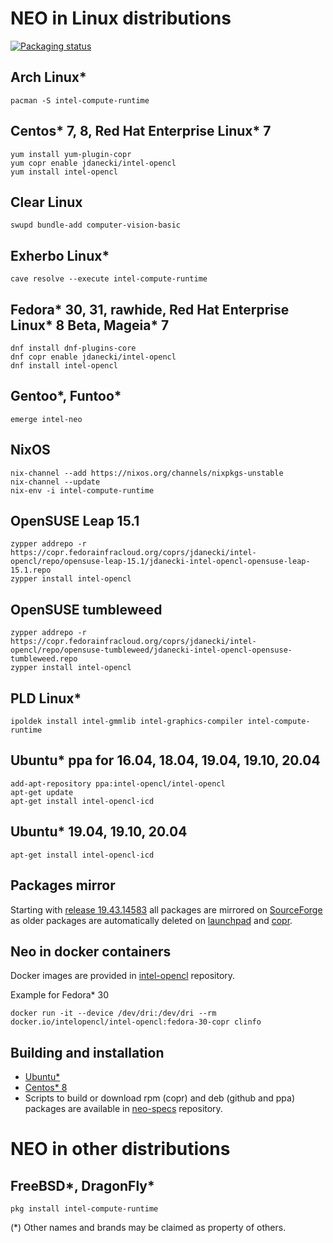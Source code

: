 # NEO in Linux distributions

[![Packaging status](https://repology.org/badge/vertical-allrepos/intel-compute-runtime.svg)](https://repology.org/project/intel-compute-runtime/versions)

## Arch Linux*

```
pacman -S intel-compute-runtime
```

## Centos* 7, 8, Red Hat Enterprise Linux* 7

```
yum install yum-plugin-copr
yum copr enable jdanecki/intel-opencl
yum install intel-opencl
```

## Clear Linux

```
swupd bundle-add computer-vision-basic
```

## Exherbo Linux*

```
cave resolve --execute intel-compute-runtime
```

## Fedora* 30, 31, rawhide, Red Hat Enterprise Linux* 8 Beta, Mageia* 7

```
dnf install dnf-plugins-core
dnf copr enable jdanecki/intel-opencl
dnf install intel-opencl
```

## Gentoo*, Funtoo*

```
emerge intel-neo
```

## NixOS

```
nix-channel --add https://nixos.org/channels/nixpkgs-unstable
nix-channel --update
nix-env -i intel-compute-runtime
```

## OpenSUSE Leap 15.1

```
zypper addrepo -r https://copr.fedorainfracloud.org/coprs/jdanecki/intel-opencl/repo/opensuse-leap-15.1/jdanecki-intel-opencl-opensuse-leap-15.1.repo
zypper install intel-opencl
```

## OpenSUSE tumbleweed

```
zypper addrepo -r https://copr.fedorainfracloud.org/coprs/jdanecki/intel-opencl/repo/opensuse-tumbleweed/jdanecki-intel-opencl-opensuse-tumbleweed.repo
zypper install intel-opencl
```

## PLD Linux*

```
ipoldek install intel-gmmlib intel-graphics-compiler intel-compute-runtime
```

## Ubuntu* ppa for 16.04, 18.04, 19.04, 19.10, 20.04

```
add-apt-repository ppa:intel-opencl/intel-opencl
apt-get update
apt-get install intel-opencl-icd
```

## Ubuntu* 19.04, 19.10, 20.04

```
apt-get install intel-opencl-icd
```

## Packages mirror

Starting with [release 19.43.14583](https://github.com/intel/compute-runtime/releases/tag/19.43.14583) all packages are mirrored on
[SourceForge](https://sourceforge.net/projects/intel-compute-runtime) as older packages are automatically deleted on
[launchpad](https://launchpad.net/~intel-opencl/+archive/ubuntu/intel-opencl) and [copr](https://copr.fedorainfracloud.org/coprs/jdanecki/intel-opencl).

## Neo in docker containers

Docker images are provided in [intel-opencl](https://hub.docker.com/r/intelopencl/intel-opencl) repository.

Example for Fedora* 30

```
docker run -it --device /dev/dri:/dev/dri --rm docker.io/intelopencl/intel-opencl:fedora-30-copr clinfo
```

## Building and installation

* [Ubuntu*](https://github.com/intel/compute-runtime/blob/master/BUILD.md)
* [Centos* 8](https://github.com/intel/compute-runtime/blob/master/BUILD.md)
* Scripts to build or download rpm (copr) and deb (github and ppa) packages are available in [neo-specs](https://github.com/JacekDanecki/neo-specs) repository.

# NEO in other distributions

## FreeBSD*, DragonFly*

```
pkg install intel-compute-runtime
```

(*) Other names and brands may be claimed as property of others.
